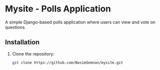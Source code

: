 # Mysite - Polls Application

A simple Django-based polls application where users can view and vote on questions.

## Installation

1. Clone the repository:
   ```bash
   git clone https://github.com/NasimSemnan/mysite.git
